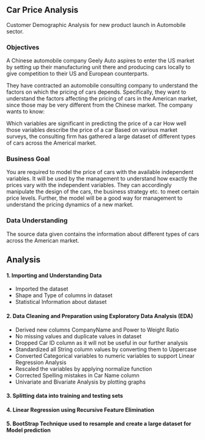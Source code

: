 ## Car Price Analysis
Customer Demographic Analysis for new product launch in Automobile sector.

### Objectives
A Chinese automobile company Geely Auto aspires to enter the US market by setting up their manufacturing unit there and producing cars locally to give competition to their US and European counterparts. 

 They have contracted an automobile consulting company to understand the factors on which the pricing of cars depends. Specifically, they want to understand the factors affecting the pricing of cars in the American market, since those may be very different from the Chinese market. The company wants to know:

Which variables are significant in predicting the price of a car
How well those variables describe the price of a car
Based on various market surveys, the consulting firm has gathered a large dataset of different types of cars across the Americal market. 

 ### Business Goal 

You are required to model the price of cars with the available independent variables. It will be used by the management to understand how exactly the prices vary with the independent variables. They can accordingly manipulate the design of the cars, the business strategy etc. to meet certain price levels. Further, the model will be a good way for management to understand the pricing dynamics of a new market. 

### Data Understanding

The source data given contains the information about different types of cars across the American market. 

## Analysis 

#### 1. Importing and Understanding Data
 - Imported the dataset
 - Shape and Type of columns in dataset
 - Statistical Information about dataset
#### 2. Data Cleaning and Preparation using Exploratory Data Analysis (EDA)
 - Derived new columns CompanyName and Power to Weight Ratio
 - No missing values and duplicate values in dataset
 - Dropped Car ID column as it will not be useful in our further analysis
 - Standardized all String column values by converting them to Uppercase
 - Converted Categorical variables to numeric variables to support Linear Regression Analysis
 - Rescaled the variables by applying normalize function
 - Corrected Spelling mistakes in Car Name column
 - Univariate and Bivariate Analysis by plotting graphs
 #### 3. Splitting data into training and testing sets
 #### 4. Linear Regression using Recursive Feature Elimination
 #### 5. BootStrap Technique used to resample and create a large dataset for Model prediction
 
